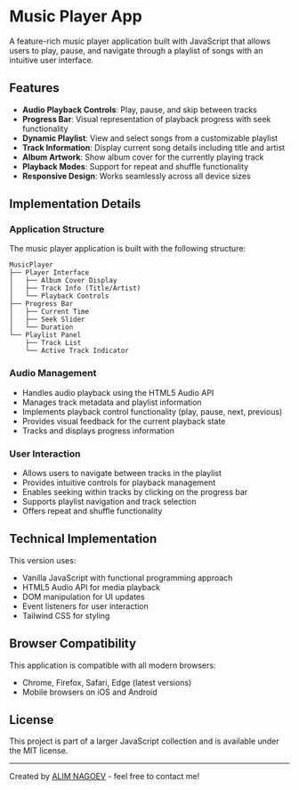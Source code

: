 # Music Player App

A feature-rich music player application built with JavaScript that allows users to play, pause, and navigate through a playlist of songs with an intuitive user interface.

## Features

- **Audio Playback Controls**: Play, pause, and skip between tracks
- **Progress Bar**: Visual representation of playback progress with seek functionality
- **Dynamic Playlist**: View and select songs from a customizable playlist
- **Track Information**: Display current song details including title and artist
- **Album Artwork**: Show album cover for the currently playing track
- **Playback Modes**: Support for repeat and shuffle functionality
- **Responsive Design**: Works seamlessly across all device sizes

## Implementation Details

### Application Structure

The music player application is built with the following structure:

```
MusicPlayer
├── Player Interface
│   ├── Album Cover Display
│   ├── Track Info (Title/Artist)
│   └── Playback Controls
├── Progress Bar
│   ├── Current Time
│   ├── Seek Slider
│   └── Duration
└── Playlist Panel
    ├── Track List
    └── Active Track Indicator
```

### Audio Management

- Handles audio playback using the HTML5 Audio API
- Manages track metadata and playlist information
- Implements playback control functionality (play, pause, next, previous)
- Provides visual feedback for the current playback state
- Tracks and displays progress information

### User Interaction

- Allows users to navigate between tracks in the playlist
- Provides intuitive controls for playback management
- Enables seeking within tracks by clicking on the progress bar
- Supports playlist navigation and track selection
- Offers repeat and shuffle functionality

## Technical Implementation

This version uses:

- Vanilla JavaScript with functional programming approach
- HTML5 Audio API for media playback
- DOM manipulation for UI updates
- Event listeners for user interaction
- Tailwind CSS for styling

## Browser Compatibility

This application is compatible with all modern browsers:

- Chrome, Firefox, Safari, Edge (latest versions)
- Mobile browsers on iOS and Android

## License

This project is part of a larger JavaScript collection and is available under the MIT license.

---
Created by [ALIM NAGOEV](https://github.com/nagoev-id) - feel free to contact me!

